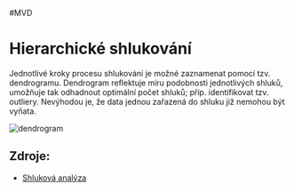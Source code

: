 #MVD 
# Hierarchické shlukování
Jednotlivé kroky procesu shlukování je možné zaznamenat pomocí tzv. dendrogramu. Dendrogram reflektuje míru podobnosti jednotlivých shluků, umožňuje tak odhadnout optimální počet shluků; příp. identifikovat tzv. outliery. Nevýhodou je, že data jednou zařazená do shluku již nemohou být vyňata.

![dendrogram](https://is.muni.cz/th/172767/fi_b/5739129/web/web/image/dendorgram.jpg)

## Zdroje:
- [Shluková analýza](https://is.muni.cz/th/172767/fi_b/5739129/web/web/hiermet.html)